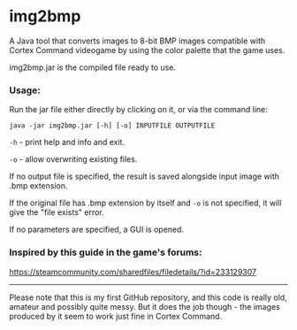 # img2bmp
A Java tool that converts images to 8-bit BMP images compatible with Cortex Command videogame by using the color palette that the game uses.

img2bmp.jar is the compiled file ready to use.

### Usage:

Run the jar file either directly by clicking on it, or via the command line:

`java -jar img2bmp.jar [-h] [-o] INPUTFILE OUTPUTFILE`

`-h` - print help and info and exit.

`-o` - allow overwriting existing files.

If no output file is specified, the result is saved alongside input image with .bmp extension.

If the original file has .bmp extension by itself and `-o` is not specified, it will give the "file exists" error.

If no parameters are specified, a GUI is opened.

### Inspired by this guide in the game's forums:
https://steamcommunity.com/sharedfiles/filedetails/?id=233129307

---

Please note that this is my first GitHub repository, and this code is really old, amateur and possibly quite messy. But it does the job though - the images produced by it seem to work just fine in Cortex Command.
